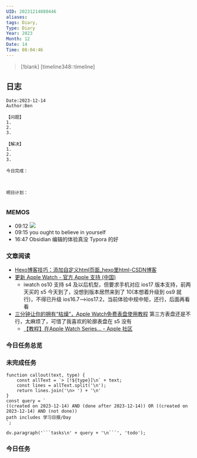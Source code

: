 ```yaml
---
UID: 20231214080446
aliases: 
tags: Diary,
Type: Diary
Year: 2023
Month: 12
Date: 14
Time: 08:04:46
---
```

> [!blank] 
> [timeline348::timeline]


## 日志

```
Date:2023-12-14
Author:Ben

【问题】
1.
2.
3.

【解决】
1.
2.
3.

今日完成：



明日计划：


```

### MEMOS
- 09:12 ![](Pasted%20Image%2020231214091228.png)
- 09:15 you ought to believe in yourself
- 16:47 Obsidian 编辑的体验真没 Typora 的好


### 文章阅读

- [Hexo博客技巧：添加自定义html页面\_hexo里html-CSDN博客](https://blog.csdn.net/weixin_58068682/article/details/116611715)
- [更新 Apple Watch - 官方 Apple 支持 (中国)](https://support.apple.com/zh-cn/HT204641)
	- iwatch os10 支持 s4 及以后机型，但要求手机对应 ios17 版本支持，前两天买的 s5 今天到了，没想到版本居然来到了 10(本想着升级到 os9 就行)，不得已升级 ios16.7-->ios17.2，当前体验中规中矩，还行，后面再看看
- [三分钟让你的拥有“枯燥”，Apple Watch免费表盘使用教程](https://www.zealer.com/detail/1040368) 第三方表盘还是不行，太麻烦了，可惜了我喜欢的轮廓表盘在 s5 没有
	- [【教程】在Apple Watch Series… - Apple 社区](https://discussionschinese.apple.com/thread/254765844?sortBy=best)

### 今日任务总览



### 未完成任务

```dataviewjs
function callout(text, type) {
    const allText = `> [!${type}]\n` + text;
    const lines = allText.split('\n');
    return lines.join('\n> ') + '\n'
}
const query = `
((created on 2023-12-14) AND (done after 2023-12-14)) OR ((created on 2023-12-14) AND (not done))
path includes 学习日报/Day
`;

dv.paragraph('```tasks\n' + query + '\n```', 'todo');
```


### 今日任务
